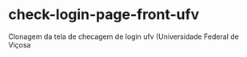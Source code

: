 # check-login-page-front-ufv
Clonagem da tela de checagem de login ufv (Universidade Federal de Viçosa
